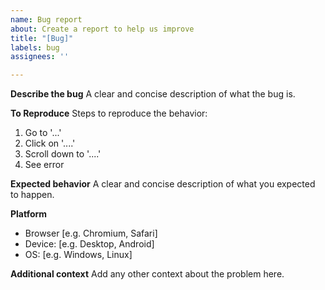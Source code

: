 ```yaml
---
name: Bug report
about: Create a report to help us improve
title: "[Bug]"
labels: bug
assignees: ''

---
```


**Describe the bug**
A clear and concise description of what the bug is.

**To Reproduce**
Steps to reproduce the behavior:
1. Go to '...'
2. Click on '....'
3. Scroll down to '....'
4. See error

**Expected behavior**
A clear and concise description of what you expected to happen.

**Platform**
 - Browser [e.g. Chromium, Safari]
 - Device: [e.g. Desktop, Android]
 - OS: [e.g. Windows, Linux]

**Additional context**
Add any other context about the problem here.
